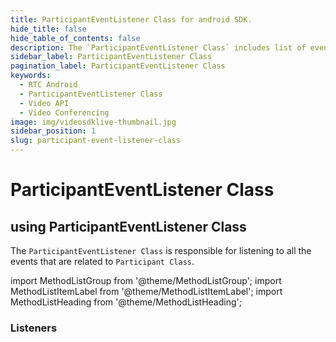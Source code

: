 ```yaml
---
title: ParticipantEventListener Class for android SDK.
hide_title: false
hide_table_of_contents: false
description: The `ParticipantEventListener Class` includes list of events which can be useful for the design custom user interface.
sidebar_label: ParticipantEventListener Class
pagination_label: ParticipantEventListener Class
keywords:
  - RTC Android
  - ParticipantEventListener Class
  - Video API
  - Video Conferencing
image: img/videosdklive-thumbnail.jpg
sidebar_position: 1
slug: participant-event-listener-class
---
```


# ParticipantEventListener Class

## using ParticipantEventListener Class

The `ParticipantEventListener Class` is responsible for listening to all the events that are related to `Participant Class`.

import MethodListGroup from '@theme/MethodListGroup';
import MethodListItemLabel from '@theme/MethodListItemLabel';
import MethodListHeading from '@theme/MethodListHeading';

### Listeners

<MethodListGroup>
  <MethodListItemLabel name="__listeners" >
    <MethodListGroup>
      <MethodListHeading heading="Listeners" />
      <MethodListItemLabel name="onStreamEnabled(Stream stream)"  type={"void"} />
      <MethodListItemLabel name="onStreamDisabled(Stream stream)"  type={"void"} />
    </MethodListGroup>
  </MethodListItemLabel>
</MethodListGroup>
